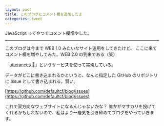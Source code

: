 ```yaml
---
layout: post
title: このブログにコメント欄を追加したよ
categories: tweet
---
```


JavaScript ってやつでコメント欄増やした。

-----

このブログは今まで WEB 1.0 みたいなサイト運用をしてきたけど、
ここに来てコメント欄を増やしてみた。WEB 2.0 の到来である（笑）

「[utterances 🔮](https://utteranc.es/)」というサービスを使って実現している。

データがどこに書き込まれるかというと、なんと指定した GitHub のリポジトリに Issue として書き込まれる。賢い。

[https://github.com/defaultcf/blog/issues](https://github.com/defaultcf/blog/issues)

これで双方向なウェブサイトになるんじゃないかな？
誰かがマサカリを投げてくれるかもしれないので、私はより一層気を引き締めてブログをやっていきます。